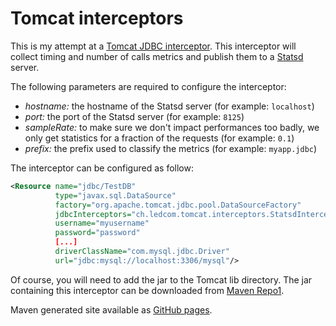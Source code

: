 Tomcat interceptors
===================

This is my attempt at a [Tomcat JDBC interceptor](http://tomcat.apache.org/tomcat-7.0-doc/jdbc-pool.html#JDBC_interceptors). This interceptor will collect timing and number of calls metrics and publish them to a [Statsd](https://github.com/etsy/statsd) server.

The following parameters are required to configure the interceptor:

* *hostname:* the hostname of the Statsd server (for example: `localhost`)
* *port:* the port of the Statsd server (for example: `8125`)
* *sampleRate:* to make sure we don't impact performances too badly, we only get statistics for a fraction of the requests (for example: `0.1`) 
* *prefix:* the prefix used to classify the metrics (for example: `myapp.jdbc`)

The interceptor can be configured as follow:
```xml
<Resource name="jdbc/TestDB"
          type="javax.sql.DataSource"
          factory="org.apache.tomcat.jdbc.pool.DataSourceFactory"
          jdbcInterceptors="ch.ledcom.tomcat.interceptors.StatsdInterceptor(hostname=localhost,port=8125,sampleRate=0.1,prefix=myapplication.jdbc)"
          username="myusername"
          password="password"
          [...]
          driverClassName="com.mysql.jdbc.Driver"
          url="jdbc:mysql://localhost:3306/mysql"/>
```

Of course, you will need to add the jar to the Tomcat lib directory. The jar containing this interceptor can be downloaded from [Maven Repo1](http://repo1.maven.org/maven2/ch/ledcom/tomcat/interceptors/tomcat-jdbc-interceptors/).

Maven generated site available as [GitHub pages](http://gehel.github.com/tomcat-jdbc-interceptors/).
